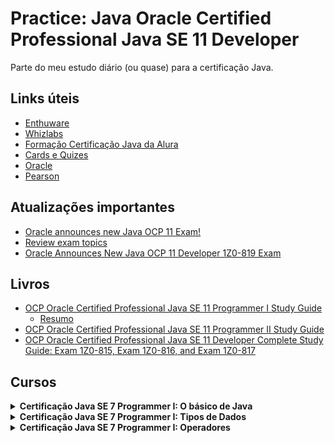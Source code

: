 # Practice: Java Oracle Certified Professional Java SE 11 Developer
Parte do meu estudo diário (ou quase) para a certificação Java.

## Links úteis
- [Enthuware](https://enthuware.com/java-certification-mock-exams/oracle-certified-associate/ocp-java-11-exam-i-1z0-815)
- [Whizlabs](https://www.whizlabs.com/ocpjd-java-se-11-programmer-i/)
- [Formação Certificação Java da Alura](https://cursos.alura.com.br/formacao-certificacao-java)
- [Cards e Quizes](http://app.efficientlearning.com/my-account)
- [Oracle](https://education.oracle.com/product/pexam_1Z0-819)
- [Pearson](https://home.pearsonvue.com/)

## Atualizações importantes
- [Oracle announces new Java OCP 11 Exam!](https://www.selikoff.net/2020/08/26/dont-panic-oracle-announces-new-java-ocp-11-exam/)
- [Review exam topics](https://education.oracle.com/product/pexam_1Z0-819#collapse2)
- [Oracle Announces New Java OCP 11 Developer 1Z0-819 Exam](https://www.whizlabs.com/blog/oracle-announces-new-java-ocp-11-developer-1z0-819-exam/)

## Livros

  
- [OCP Oracle Certified Professional Java SE 11 Programmer I Study Guide](https://www.amazon.com.br/Oracle-Certified-Professional-Programmer-Study/dp/1119584701/ref=asc_df_1119584701/?tag=googleshopp00-20&linkCode=df0&hvadid=379726163686&hvpos=&hvnetw=g&hvrand=14143564571460691942&hvpone=&hvptwo=&hvqmt=&hvdev=c&hvdvcmdl=&hvlocint=&hvlocphy=1001773&hvtargid=pla-844213731096&psc=1)
  - [Resumo](https://www.notion.so/Oracle-Certified-Professional-Java-SE-11-Programmer-I-c005b837bf774828b4f65c031872600c)
- [OCP Oracle Certified Professional Java SE 11 Programmer II Study Guide](https://www.amazon.com.br/Oracle-Certified-Professional-Programmer-Study/dp/1119617626)
- [OCP Oracle Certified Professional Java SE 11 Developer Complete Study Guide: Exam 1Z0-815, Exam 1Z0-816, and Exam 1Z0-817](https://www.amazon.com.br/Oracle-Certified-Professional-Developer-Complete/dp/1119619130)

## Cursos

<details>
    <summary><b>Certificação Java SE 7 Programmer I: O básico de Java</b></summary>

- [Certificado](https://cursos.alura.com.br/certificate/065f12d3-cb19-4a4c-b60e-94a07bdfd5be)
- [Aula](https://cursos.alura.com.br/course/certificacao-java-basico)
  - 1: [Resumo](https://github.com/hopesoh/practice-java-ocp11/blob/master/certification/course1/section1/section-1.md) | [Código](https://github.com/hopesoh/practice-java-ocp11/blob/master/certification/course1/section1/)
  - 2: [Resumo](https://github.com/hopesoh/practice-java-ocp11/blob/master/certification/course1/section2/section-2.md) | [Código](https://github.com/hopesoh/practice-java-ocp11/blob/master/certification/course1/section2/)
  - 3: [Resumo](https://github.com/hopesoh/practice-java-ocp11/blob/master/certification/course1/section3/section-3.md) | [Código](https://github.com/hopesoh/practice-java-ocp11/blob/master/certification/course1/section3/)
  - 4: [Resumo](https://github.com/hopesoh/practice-java-ocp11/blob/master/certification/course1/section4/section-4.md) | [Código](https://github.com/hopesoh/practice-java-ocp11/blob/master/certification/course1/section4/)
</details>

<details>
  <summary><b>Certificação Java SE 7 Programmer I: Tipos de Dados</b></summary>

- [Certificado](https://cursos.alura.com.br/certificate/1799046c-3523-462c-8909-d9b08227089b)
- [Aulas](https://cursos.alura.com.br/course/certificacao-java-tipos-de-dados)
  - 1: [Resumo](https://github.com/hopesoh/practice-java-ocp11/blob/master/certification/course2/section1/section-1.md) | [Código](https://github.com/hopesoh/practice-java-ocp11/blob/master/certification/course2/section1/)
  - 2: [Resumo](https://github.com/hopesoh/practice-java-ocp11/blob/master/certification/course2/section2/section-2.md) | [Código](https://github.com/hopesoh/practice-java-ocp11/blob/master/certification/course2/section2/)
  - 3: [Resumo](https://github.com/hopesoh/practice-java-ocp11/blob/master/certification/course2/section3/section-3.md) | [Código](https://github.com/hopesoh/practice-java-ocp11/blob/master/certification/course2/section3/)
  - 4: [Resumo](https://github.com/hopesoh/practice-java-ocp11/blob/master/certification/course2/section4/section-4.md) | [Código](https://github.com/hopesoh/practice-java-ocp11/blob/master/certification/course2/section4/)
  - 5: [Resumo](https://github.com/hopesoh/practice-java-ocp11/blob/master/certification/course2/section5/section-5.md) | [Código](https://github.com/hopesoh/practice-java-ocp11/blob/master/certification/course2/section5/)
  - 6: [Resumo](https://github.com/hopesoh/practice-java-ocp11/blob/master/certification/course2/section6/section-6.md) | [Código](https://github.com/hopesoh/practice-java-ocp11/blob/master/certification/course2/section6/)
  - 7: [Resumo](https://github.com/hopesoh/practice-java-ocp11/blob/master/certification/course2/section7/section-7.md) | [Código](https://github.com/hopesoh/practice-java-ocp11/blob/master/certification/course2/section7/)
</details>

<details>
  <summary><b>Certificação Java SE 7 Programmer I: Operadores</b></summary>

- [Aulas](https://cursos.alura.com.br/course/certificacao-java-operadores-decisao)
  - 1: [Resumo](https://github.com/hopesoh/practice-java-ocp11/blob/master/certification/course3/section1/section-1.md) | [Código](https://github.com/hopesoh/practice-java-ocp11/blob/master/certification/course3/section1/)
  - 2: [Resumo](https://github.com/hopesoh/practice-java-ocp11/blob/master/certification/course3/section2/section-2.md) | [Código](https://github.com/hopesoh/practice-java-ocp11/blob/master/certification/course3/section2/)
  - 3: [Resumo](https://github.com/hopesoh/practice-java-ocp11/blob/master/certification/course3/section3/section-3.md) | [Código](https://github.com/hopesoh/practice-java-ocp11/blob/master/certification/course3/section3/)
  - 4: [Resumo](https://github.com/hopesoh/practice-java-ocp11/blob/master/certification/course3/section4/section-4.md) | [Código](https://github.com/hopesoh/practice-java-ocp11/blob/master/certification/course3/section4/)
  - 5: [Resumo](https://github.com/hopesoh/practice-java-ocp11/blob/master/certification/course3/section5/section-5.md) | [Código](https://github.com/hopesoh/practice-java-ocp11/blob/master/certification/course3/section5/)
  - 6: [Resumo](https://github.com/hopesoh/practice-java-ocp11/blob/master/certification/course3/section6/section-6.md) | [Código](https://github.com/hopesoh/practice-java-ocp11/blob/master/certification/course3/section6/)
  - 7: [Resumo](https://github.com/hopesoh/practice-java-ocp11/blob/master/certification/course3/section7/section-7.md) | [Código](https://github.com/hopesoh/practice-java-ocp11/blob/master/certification/course3/section7/) **(14/20)**
  - 12: [Resumo](https://github.com/hopesoh/practice-java-ocp11/blob/master/certification/course3/section12/section-12.md) | [Código](https://github.com/hopesoh/practice-java-ocp11/blob/master/certification/course3/section12/) **(3/5)**
  - 13: [Resumo](https://github.com/hopesoh/practice-java-ocp11/blob/master/certification/course3/section13/section-13.md) | [Código](https://github.com/hopesoh/practice-java-ocp11/blob/master/certification/course3/section13/) **(6/6)**
</details>
